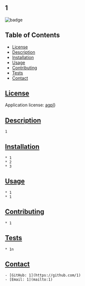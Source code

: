 
  ## 1

  ![badge](https://img.shields.io/badge/license-agpl-blue)

  ## Table of Contents
  * [License](#license)
  * [Description](#description)
  * [Installation](#installation)
  * [Usage](#usage)
  * [Contributing](#contributing)
  * [Tests](#tests)
  * [Contact](#contact)
  
   
  ## [License](#table-of-contents)
  Application license: [agpl](https://choosealicense.com/licenses/agpl)}
    

  ## [Description](#table-of-contents)
    1
  
  ## [Installation](#table-of-contents)
    * 1
    * 2
    * 3

  ## [Usage](#table-of-contents)
    * 1
    * 1

  ## [Contributing](#table-of-contents)
    * 1

  ## [Tests](#table-of-contents)
    * 1n
  
  ## [Contact](#table-of-contents)
    - [GitHub: 1](https://github.com/1)
    - [Email: 1](mailto:1)
